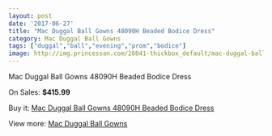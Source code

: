 ```yaml
---
layout: post
date: '2017-06-27'
title: "Mac Duggal Ball Gowns 48090H Beaded Bodice Dress"
category: Mac Duggal Ball Gowns
tags: ["duggal","ball","evening","prom","bodice"]
image: http://img.princessan.com/26041-thickbox_default/mac-duggal-ball-gowns-48090h-beaded-bodice-dress.jpg
---
```

Mac Duggal Ball Gowns 48090H Beaded Bodice Dress

On Sales: **$415.99**
<a href="https://www.princessan.com/en/11977-mac-duggal-ball-gowns-48090h-beaded-bodice-dress.html"><amp-img layout="responsive" width="600" height="600" src="//img.princessan.com/26041-thickbox_default/mac-duggal-ball-gowns-48090h-beaded-bodice-dress.jpg" alt="Mac Duggal Ball Gowns 48090H Beaded Bodice Dress 0" /></a>
<a href="https://www.princessan.com/en/11977-mac-duggal-ball-gowns-48090h-beaded-bodice-dress.html"><amp-img layout="responsive" width="600" height="600" src="//img.princessan.com/26042-thickbox_default/mac-duggal-ball-gowns-48090h-beaded-bodice-dress.jpg" alt="Mac Duggal Ball Gowns 48090H Beaded Bodice Dress 1" /></a>

Buy it: [Mac Duggal Ball Gowns 48090H Beaded Bodice Dress](https://www.princessan.com/en/11977-mac-duggal-ball-gowns-48090h-beaded-bodice-dress.html "Mac Duggal Ball Gowns 48090H Beaded Bodice Dress")

View more: [Mac Duggal Ball Gowns](https://www.princessan.com/en/84- "Mac Duggal Ball Gowns")